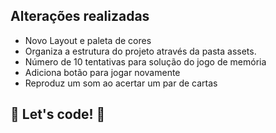 ## Alterações realizadas
* Novo Layout e paleta de cores
* Organiza a estrutura do projeto através da pasta assets.
* Número de 10 tentativas para solução do jogo de memória
* Adiciona botão para jogar novamente
* Reproduz um som ao acertar um par de cartas
## 🚀 Let's code! 🚀
